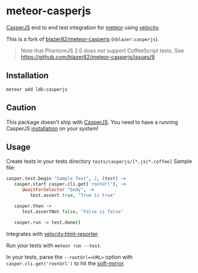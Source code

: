 # meteor-casperjs

[CasperJS](http://casperjs.org) end to end test integration for [meteor](https://www.meteor.com) using [velocity](https://github.com/meteor-velocity/velocity).

This is a fork of [blazer82/meteor-casperjs](https://github.com/blazer82/meteor-casperjs) (`nblazer:casperjs`).

> Note that PhantomJS 2.0 does not support CoffeeScript tests. See https://github.com/blazer82/meteor-casperjs/issues/9

## Installation
`meteor add ldk:casperjs`

## Caution
This package doesn't ship with [CasperJS](http://casperjs.org). You need to have a running CasperJS [installation](http://docs.casperjs.org/en/latest/installation.html) on your system!

## Usage
Create tests in your tests directory `tests/casperjs/[*.js|*.coffee]`
Sample file:
```coffeescript
casper.test.begin "Sample Test", 2, (test) ->
   casper.start casper.cli.get('rootUrl'), ->
      @waitForSelector "body", ->
         test.assert true, "True is true"

   casper.then ->
      test.assertNot false, "False is false"

   casper.run -> test.done()
```
Integrates with [velocity:html-reporter](https://github.com/meteor-velocity/html-reporter/).

Run your tests with `meteor run --test`.

In your tests, parse the `--rootUrl=<URL>` option with `casper.cli.get('rootUrl')` to hit the [soft-mirror](https://github.com/meteor-velocity/node-soft-mirror).
